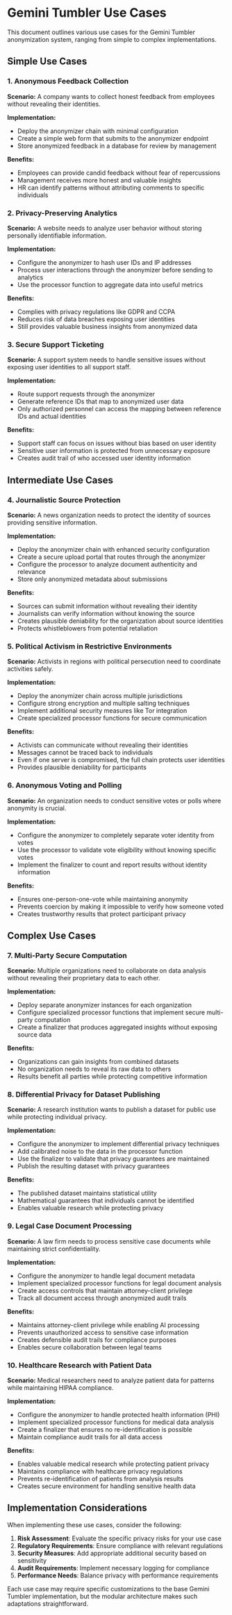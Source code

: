 # Gemini Tumbler Use Cases

This document outlines various use cases for the Gemini Tumbler anonymization system, ranging from simple to complex implementations.

## Simple Use Cases

### 1. Anonymous Feedback Collection

**Scenario:** A company wants to collect honest feedback from employees without revealing their identities.

**Implementation:**
- Deploy the anonymizer chain with minimal configuration
- Create a simple web form that submits to the anonymizer endpoint
- Store anonymized feedback in a database for review by management

**Benefits:**
- Employees can provide candid feedback without fear of repercussions
- Management receives more honest and valuable insights
- HR can identify patterns without attributing comments to specific individuals

### 2. Privacy-Preserving Analytics

**Scenario:** A website needs to analyze user behavior without storing personally identifiable information.

**Implementation:**
- Configure the anonymizer to hash user IDs and IP addresses
- Process user interactions through the anonymizer before sending to analytics
- Use the processor function to aggregate data into useful metrics

**Benefits:**
- Complies with privacy regulations like GDPR and CCPA
- Reduces risk of data breaches exposing user identities
- Still provides valuable business insights from anonymized data

### 3. Secure Support Ticketing

**Scenario:** A support system needs to handle sensitive issues without exposing user identities to all support staff.

**Implementation:**
- Route support requests through the anonymizer
- Generate reference IDs that map to anonymized user data
- Only authorized personnel can access the mapping between reference IDs and actual identities

**Benefits:**
- Support staff can focus on issues without bias based on user identity
- Sensitive user information is protected from unnecessary exposure
- Creates audit trail of who accessed user identity information

## Intermediate Use Cases

### 4. Journalistic Source Protection

**Scenario:** A news organization needs to protect the identity of sources providing sensitive information.

**Implementation:**
- Deploy the anonymizer chain with enhanced security configuration
- Create a secure upload portal that routes through the anonymizer
- Configure the processor to analyze document authenticity and relevance
- Store only anonymized metadata about submissions

**Benefits:**
- Sources can submit information without revealing their identity
- Journalists can verify information without knowing the source
- Creates plausible deniability for the organization about source identities
- Protects whistleblowers from potential retaliation

### 5. Political Activism in Restrictive Environments

**Scenario:** Activists in regions with political persecution need to coordinate activities safely.

**Implementation:**
- Deploy the anonymizer chain across multiple jurisdictions
- Configure strong encryption and multiple salting techniques
- Implement additional security measures like Tor integration
- Create specialized processor functions for secure communication

**Benefits:**
- Activists can communicate without revealing their identities
- Messages cannot be traced back to individuals
- Even if one server is compromised, the full chain protects user identities
- Provides plausible deniability for participants

### 6. Anonymous Voting and Polling

**Scenario:** An organization needs to conduct sensitive votes or polls where anonymity is crucial.

**Implementation:**
- Configure the anonymizer to completely separate voter identity from votes
- Use the processor to validate vote eligibility without knowing specific votes
- Implement the finalizer to count and report results without identity information

**Benefits:**
- Ensures one-person-one-vote while maintaining anonymity
- Prevents coercion by making it impossible to verify how someone voted
- Creates trustworthy results that protect participant privacy

## Complex Use Cases

### 7. Multi-Party Secure Computation

**Scenario:** Multiple organizations need to collaborate on data analysis without revealing their proprietary data to each other.

**Implementation:**
- Deploy separate anonymizer instances for each organization
- Configure specialized processor functions that implement secure multi-party computation
- Create a finalizer that produces aggregated insights without exposing source data

**Benefits:**
- Organizations can gain insights from combined datasets
- No organization needs to reveal its raw data to others
- Results benefit all parties while protecting competitive information

### 8. Differential Privacy for Dataset Publishing

**Scenario:** A research institution wants to publish a dataset for public use while protecting individual privacy.

**Implementation:**
- Configure the anonymizer to implement differential privacy techniques
- Add calibrated noise to the data in the processor function
- Use the finalizer to validate that privacy guarantees are maintained
- Publish the resulting dataset with privacy guarantees

**Benefits:**
- The published dataset maintains statistical utility
- Mathematical guarantees that individuals cannot be identified
- Enables valuable research while protecting privacy

### 9. Legal Case Document Processing

**Scenario:** A law firm needs to process sensitive case documents while maintaining strict confidentiality.

**Implementation:**
- Configure the anonymizer to handle legal document metadata
- Implement specialized processor functions for legal document analysis
- Create access controls that maintain attorney-client privilege
- Track all document access through anonymized audit trails

**Benefits:**
- Maintains attorney-client privilege while enabling AI processing
- Prevents unauthorized access to sensitive case information
- Creates defensible audit trails for compliance purposes
- Enables secure collaboration between legal teams

### 10. Healthcare Research with Patient Data

**Scenario:** Medical researchers need to analyze patient data for patterns while maintaining HIPAA compliance.

**Implementation:**
- Configure the anonymizer to handle protected health information (PHI)
- Implement specialized processor functions for medical data analysis
- Create a finalizer that ensures no re-identification is possible
- Maintain compliance audit trails for all data access

**Benefits:**
- Enables valuable medical research while protecting patient privacy
- Maintains compliance with healthcare privacy regulations
- Prevents re-identification of patients from analysis results
- Creates secure environment for handling sensitive health data

## Implementation Considerations

When implementing these use cases, consider the following:

1. **Risk Assessment**: Evaluate the specific privacy risks for your use case
2. **Regulatory Requirements**: Ensure compliance with relevant regulations
3. **Security Measures**: Add appropriate additional security based on sensitivity
4. **Audit Requirements**: Implement necessary logging for compliance
5. **Performance Needs**: Balance privacy with performance requirements

Each use case may require specific customizations to the base Gemini Tumbler implementation, but the modular architecture makes such adaptations straightforward.